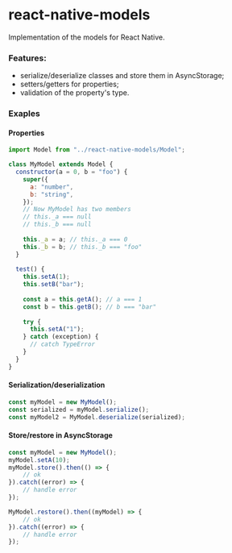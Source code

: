# react-native-models
Implementation of the models for React Native.

### Features:
- serialize/deserialize classes and store them in AsyncStorage;
- setters/getters for properties;
- validation of the property's type.

### Exaples

#### Properties
```javascript
import Model from "../react-native-models/Model";

class MyModel extends Model {
  constructor(a = 0, b = "foo") {
    super({
      a: "number",
      b: "string",
    });
    // Now MyModel has two members
    // this._a === null
    // this._b === null
    
    this._a = a; // this._a === 0
    this._b = b; // this._b === "foo"
  }
  
  test() {
    this.setA(1);
    this.setB("bar");
    
    const a = this.getA(); // a === 1
    const b = this.getB(); // b === "bar"
    
    try {
      this.setA("1");
    } catch (exception) {
      // catch TypeError
    }
  }
}
```

#### Serialization/deserialization
```javascript
const myModel = new MyModel();
const serialized = myModel.serialize();
const myModel2 = MyModel.deserialize(serialized);
```

#### Store/restore in AsyncStorage
```javascript
const myModel = new MyModel();
myModel.setA(10);
myModel.store().then(() => {
    // ok
}).catch((error) => {
    // handle error
});

MyModel.restore().then((myModel) => {
    // ok
}).catch((error) => {
    // handle error
});
```
